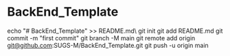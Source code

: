 # BackEnd_Template
echo "# BackEnd_Template" >> README.md\\
git init
git add README.md
git commit -m "first commit"
git branch -M main
git remote add origin git@github.com:SUGS-M/BackEnd_Template.git
git push -u origin main
